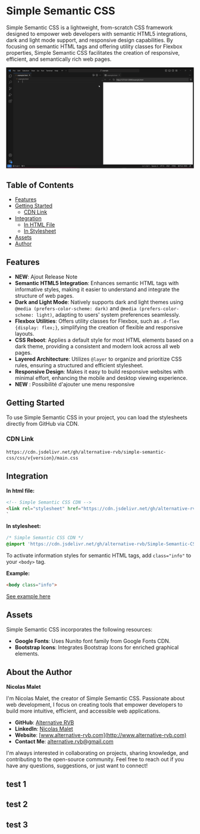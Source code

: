 # Simple Semantic CSS

<!-- ![GitHub tag (latest by date)](https://img.shields.io/github/v/tag/alternative-rvb/Simple-Semantic-CSS?label=version) ![License](https://img.shields.io/badge/license-MIT-green.svg) -->

Simple Semantic CSS is a lightweight, from-scratch CSS framework designed to empower web developers with semantic HTML5 integrations, dark and light mode support, and responsive design capabilities. By focusing on semantic HTML tags and offering utility classes for Flexbox properties, Simple Semantic CSS facilitates the creation of responsive, efficient, and semantically rich web pages.

![Demo]( /images/sscss.gif "Demo")

## Table of Contents

- [Features](#features)
- [Getting Started](#getting-started)
  - [CDN Link](#cdn-link)
- [Integration](#integration)
  - [In HTML File](#in-html-file)
  - [In Stylesheet](#in-stylesheet)
- [Assets](#assets)
- [Author](#about-the-author)

## Features

- **NEW**: Ajout Release Note
- **Semantic HTML5 Integration**: Enhances semantic HTML tags with informative styles, making it easier to understand and integrate the structure of web pages.
- **Dark and Light Mode**: Natively supports dark and light themes using `@media (prefers-color-scheme: dark)` and `@media (prefers-color-scheme: light)`, adapting to users' system preferences seamlessly.
- **Flexbox Utilities**: Offers utility classes for Flexbox, such as `.d-flex {display: flex;}`, simplifying the creation of flexible and responsive layouts.
- **CSS Reboot**: Applies a default style for most HTML elements based on a dark theme, providing a consistent and modern look across all web pages.
- **Layered Architecture**: Utilizes `@layer` to organize and prioritize CSS rules, ensuring a structured and efficient stylesheet.
- **Responsive Design**: Makes it easy to build responsive websites with minimal effort, enhancing the mobile and desktop viewing experience.
- **NEW** : Possibilité d'ajouter une menu responsive

## Getting Started

To use Simple Semantic CSS in your project, you can load the stylesheets directly from GitHub via CDN.

### CDN Link

```
https://cdn.jsdelivr.net/gh/alternative-rvb/simple-semantic-css/css/v{version}/main.css
```

## Integration

**In html file:**

```html
<!-- Simple Semantic CSS CDN -->
<link rel="stylesheet" href="https://cdn.jsdelivr.net/gh/alternative-rvb/Simple-Semantic-CSS/css/v{version}/main.css">
`
```

**In stylesheet:**

```css
/* Simple Semantic CSS CDN */
@import 'https://cdn.jsdelivr.net/gh/alternative-rvb/Simple-Semantic-CSS/css/v{version}/main.css';
```

To activate information styles for semantic HTML tags, add `class="info"` to your `<body>` tag.

**Example:**

```html
<body class="info">
```

[See example here](https://simple-semantic-css.vercel.app/info.html)

## Assets

Simple Semantic CSS incorporates the following resources:

- **Google Fonts**: Uses Nunito font family from Google Fonts CDN.
- **Bootstrap Icons**: Integrates Bootstrap Icons for enriched graphical elements.

## About the Author

**Nicolas Malet**

I'm Nicolas Malet, the creator of Simple Semantic CSS. Passionate about web development, I focus on creating tools that empower developers to build more intuitive, efficient, and accessible web applications.

- **GitHub**: [Alternative RVB](https://github.com/alternative-rvb)
- **LinkedIn**: [Nicolas Malet](https://www.linkedin.com/in/nicolas-malet/)
- **Website**: [www.alternative-rvb.com](http://www.alternative-rvb.com)
- **Contact Me**: [alternative.rvb@gmail.com](mailto:alternative.rvb@gmail.com)

I'm always interested in collaborating on projects, sharing knowledge, and contributing to the open-source community. Feel free to reach out if you have any questions, suggestions, or just want to connect!

## test 1

## test 2

## test 3
